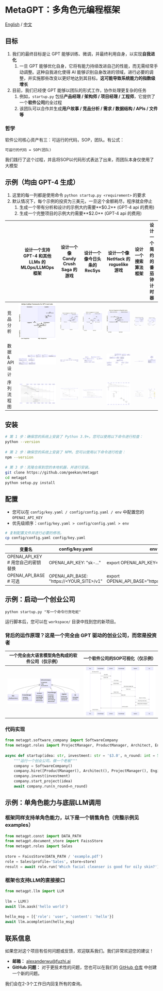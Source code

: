 # MetaGPT：多角色元编程框架

[English](./README.md) / [中文](./README_CN.md)

## 目标

1. 我们的最终目标是让 GPT 能够训练、微调，并最终利用自身，以实现**自我进化**
   1. 一旦 GPT 能够优化自身，它将有能力持续改进自己的性能，而无需经常手动调整。这种自我进化使得 AI 能够识别自身改进的领域，进行必要的调整，并实施那些改变以更好地达到其目标。**这可能导致系统能力的指数级增长**
2. 目前，我们已经使 GPT 能够以团队的形式工作，协作处理更复杂的任务
   1. 例如，`startup.py` 包括**产品经理 / 架构师 / 项目经理 / 工程师**，它提供了一个**软件公司**的全过程
   2. 该团队可以合作并生成**用户故事 / 竞品分析 / 需求 / 数据结构 / APIs / 文件等**

### 哲学

软件公司核心资产有三：可运行的代码，SOP，团队。有公式：

```
可运行的代码 = SOP(团队)
```

我们践行了这个过程，并且将SOP以代码形式表达了出来，而团队本身仅使用了大模型

## 示例（均由 GPT-4 生成）

1. 这里的每一列都是使用命令 `python startup.py <requirement>` 的要求
2. 默认情况下，每个示例的投资为三美元，一旦这个金额耗尽，程序就会停止
   1. 生成一个带有分析和设计的示例大约需要**$0.2** (GPT-4 api 的费用)
   2. 生成一个完整项目的示例大约需要**$2.0** (GPT-4 api 的费用)

|             | 设计一个支持 GPT-4 和其他 LLMs 的 MLOps/LLMOps 框架                                                   | 设计一个像 Candy Crush Saga 的游戏                                                                       | 设计一个像今日头条的 RecSys                                                                             | 设计一个像 NetHack 的 roguelike 游戏                                                        | 设计一个搜索算法框架                                                                                         | 设计一个简约的番茄钟计时器                                                                                       |
|-------------|-------------------------------------------------------------------------------------------|--------------------------------------------------------------------------------------------------|-----------------------------------------------------------------------------------------------|-------------------------------------------------------------------------------------|----------------------------------------------------------------------------------------------------|-----------------------------------------------------------------------------------------------------|
| 竞品分析        | ![LLMOps 竞品分析](resources/workspace/llmops_framework/resources/competitive_analysis.png)   | ![Candy Crush 竞品分析](resources/workspace/match3_puzzle_game/resources/competitive_analysis.png)   | ![今日头条 Recsys 竞品分析](resources/workspace/content_rec_sys/resources/competitive_analysis.png)   | ![NetHack 游戏竞品分析](resources/workspace/pyrogue/resources/competitive_analysis.png)   | ![搜索算法框架竞品分析](resources/workspace/search_algorithm_framework/resources/competitive_analysis.png)   | ![简约番茄钟计时器竞品分析](resources/workspace/minimalist_pomodoro_timer/resources/competitive_analysis.png)   |
| 数据 & API 设计 | ![LLMOps 数据 & API 设计](resources/workspace/llmops_framework/resources/data_api_design.png) | ![Candy Crush 数据 & API 设计](resources/workspace/match3_puzzle_game/resources/data_api_design.png) | ![今日头条 Recsys 数据 & API 设计](resources/workspace/content_rec_sys/resources/data_api_design.png) | ![NetHack 游戏数据 & API 设计](resources/workspace/pyrogue/resources/data_api_design.png) | ![搜索算法框架数据 & API 设计](resources/workspace/search_algorithm_framework/resources/data_api_design.png) | ![简约番茄钟计时器数据 & API 设计](resources/workspace/minimalist_pomodoro_timer/resources/data_api_design.png) |
| 序列流程图       | ![LLMOps 序列流程图](resources/workspace/llmops_framework/resources/seq_flow.png)              | ![Candy Crush 序列流程图](resources/workspace/match3_puzzle_game/resources/seq_flow.png)              | ![今日头条 Recsys 序列流程图](resources/workspace/content_rec_sys/resources/seq_flow.png)              | ![NetHack 游戏序列流程图](resources/workspace/pyrogue/resources/seq_flow.png)              | ![搜索算法框架序列流程图](resources/workspace/search_algorithm_framework/resources/seq_flow.png)              | ![简约番茄钟计时器序列流程图](resources/workspace/minimalist_pomodoro_timer/resources/seq_flow.png)              |

## 安装

```bash
# 第 1 步：确保您的系统上安装了 Python 3.9+。您可以使用以下命令进行检查：
python --version

# 第 2 步：确保您的系统上安装了 NPM。您可以使用以下命令进行检查：
npm --version

# 第 3 步：克隆仓库到您的本地机器，并进行安装。
git clone https://github.com/geekan/metagpt
cd metagpt
python setup.py install
```

## 配置

- 您可以在 `config/key.yaml / config/config.yaml / env` 中配置您的 `OPENAI_API_KEY`
- 优先级顺序：`config/key.yaml > config/config.yaml > env`

```bash
# 复制配置文件并进行必要的修改。
cp config/config.yaml config/key.yaml
```

| 变量名                              | config/key.yaml                           | env                            |
|--------------------------------------------|-------------------------------------------|--------------------------------|
| OPENAI_API_KEY # 用您自己的密钥替换 | OPENAI_API_KEY: "sk-..."                  | export OPENAI_API_KEY="sk-..." |
| OPENAI_API_BASE # 可选  | OPENAI_API_BASE: "https://<YOUR_SITE>/v1" | export OPENAI_API_BASE="https://<YOUR_SITE>/v1"   |

## 示例：启动一个创业公司

```shell
python startup.py "写一个命令行贪吃蛇"
```

运行脚本后，您可以在 `workspace/` 目录中找到您的新项目。

### 背后的运作原理？这是一个完全由 GPT 驱动的创业公司，而您是投资者

| 一个完全由大语言模型角色构成的软件公司（仅示例）                                     | 一个软件公司的SOP可视化（仅示例）                                                |
|--------------------------------------------------------------|-------------------------------------------------------------------|
| ![一个完全由大语言模型角色构成的软件公司](./resources/software_company_cd.jpeg) | ![A software company's SOP](./resources/software_company_sd.jpeg) |


### 代码实现

```python
from metagpt.software_company import SoftwareCompany
from metagpt.roles import ProjectManager, ProductManager, Architect, Engineer

async def startup(idea: str, investment: str = '$3.0', n_round: int = 5):
    """运行一个创业公司。做一个老板"""
    company = SoftwareCompany()
    company.hire([ProductManager(), Architect(), ProjectManager(), Engineer()])
    company.invest(investment)
    company.start_project(idea)
    await company.run(n_round=n_round)
```

## 示例：单角色能力与底层LLM调用

### 框架同样支持单角色能力，以下是一个销售角色（完整示例见examples）

```python
from metagpt.const import DATA_PATH
from metagpt.document_store import FaissStore
from metagpt.roles import Sales

store = FaissStore(DATA_PATH / 'example.pdf')
role = Sales(profile='Sales', store=store)
result = await role.run('Which facial cleanser is good for oily skin?')
```

### 框架也支持LLM的直接接口

```python
from metagpt.llm import LLM

llm = LLM()
await llm.aask('hello world')

hello_msg = [{'role': 'user', 'content': 'hello'}]
await llm.acompletion(hello_msg)
```

## 联系信息

如果您对这个项目有任何问题或反馈，欢迎联系我们。我们非常欢迎您的建议！

- **邮箱：** alexanderwu@fuzhi.ai
- **GitHub 问题：** 对于更技术性的问题，您也可以在我们的 [GitHub 仓库](https://github.com/geekan/metagpt/issues) 中创建一个新的问题。

我们会在2-3个工作日内回复所有的查询。
